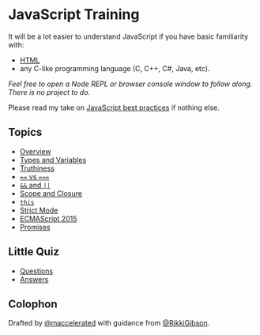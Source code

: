 # JavaScript Training

It will be a lot easier to understand JavaScript if you have basic familiarity with:
- [HTML](https://developer.mozilla.org/en-US/docs/Learn/HTML)
- any C-like programming language (C, C++, C#, Java, etc).

*Feel free to open a Node REPL or browser console window to follow along. There is no project to do.*

Please read my take on [JavaScript best practices](topics/best-practices.md) if nothing else.

## Topics
- [Overview](topics/overview.md)
- [Types and Variables](topics/types.md)
- [Truthiness](topics/truthiness.md)
- [`==` vs `===`](topics/equals-equals.md)
- [`&&` and `||`](topics/and-or.md)
- [Scope and Closure](topics/scope.md)
- [`this`](topics/this.md)
- [Strict Mode](topics/strict-mode.md)
- [ECMAScript 2015](topics/es6.md)
- [Promises](topics/promises.md)

## Little Quiz
- [Questions](questions.md)
- [Answers](answers.md)

## Colophon
Drafted by [@maccelerated](https://github.com/maccelerated) with guidance from [@RikkiGibson](https://github.com/RikkiGibson).
